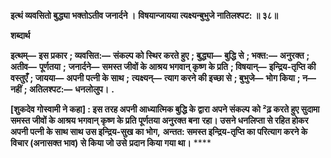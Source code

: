 **इत्थं व्यवसितो बुद्ध्या भक्तोऽतीव जनार्दने ।** **विषयान्जायया त्यक्ष्यन्बुभुजे नातिलश्पट: ॥ ३८॥** 

**शब्दार्थ** 

**इत्थम्—** **इस प्रकार** **; व्यवसित:—** **संकल्प को स्थिर करते हुए** **; बुद्ध्या—** **बुद्धि से** **; भक्त:—** **अनुरक्त** **; अतीव—** **पूर्णतया** **;** **जनार्दने—** **समस्त जीवों के आश्रय भगवान् कृष्ण के प्रति** **; विषयान्—** **इन्द्रिय-तृप्ति की वस्तुएँ** **; जायया—** **अपनी पत्नी के साथ** **;** **त्यक्ष्यन्—** **त्याग करने की इच्छा से** **; बुभुजे—** **भोग किया** **; न—** **नहीं** **; अतिलश्पट:—** **धनलोलुप।** **.** 

**[शुकदेव गोस्वामी ने कहा] : इस तरह अपनी आध्यात्मिक बुद्धि के द्वारा अपने संकल्प** **को ²ढ़ करते हुए सुदामा समस्त जीवों के आश्रय भगवान् कृष्ण के प्रति पूर्णतया अनुरक्त बना** **रहा। उसने धनलिप्ता से रहित होकर अपनी पत्नी के साथ साथ उस इन्द्रिय-सुख का भोग,** **अन्तत: समस्त इन्द्रिय-तृप्ति का परित्याग करने के विचार (अनासक्त भाव) से किया जो उसे** **प्रदान किया गया था।** **** 